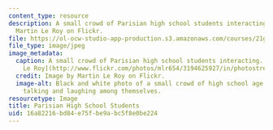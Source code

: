 ```yaml
---
content_type: resource
description: A small crowd of Parisian high school students interacting. Image by
  Martin Le Roy on Flickr.
file: https://ol-ocw-studio-app-production.s3.amazonaws.com/courses/21g-321-childhood-and-youth-in-french-and-francophone-cultures-spring-2013/16a82216bd84e75fbe9abc5f8e0be224_21g-321s13.jpg
file_type: image/jpeg
image_metadata:
  caption: A small crowd of Parisian high school students interacting. (Image by [Martin
    Le Roy](http://www.flickr.com/photos/mlr654/3194625927/in/photostream/) on Flickr.)
  credit: Image by Martin Le Roy on Flickr.
  image-alt: Black and white photo of a small crowd of high school age boys and girls
    talking and laughing among themselves.
resourcetype: Image
title: Parisian High School Students
uid: 16a82216-bd84-e75f-be9a-bc5f8e0be224
---
```

